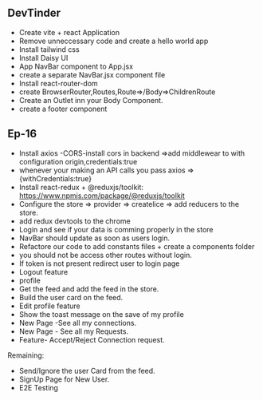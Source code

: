 ## DevTinder 
- Create vite + react Application
- Remove unneccessary code and create a hello world app
- Install tailwind css
- Install Daisy UI 
- App NavBar component to App.jsx
- create a separate NavBar.jsx component file
- Install react-router-dom
- create BrowserRouter,Routes,Route=>/Body=>ChildrenRoute
- Create an Outlet inn your Body Component.
- create a footer component
 ## Ep-16
 - Install axios
 -CORS-install cors in backend =>add middlewear to with configuration origin,credentials:true
 - whenever your making an API calls you pass axios =>{withCredentials:true}
 - Install react-redux + @reduxjs/toolkit: https://www.npmjs.com/package/@reduxjs/toolkit
 - Configure the store => provider => createlice => add reducers to the store.
 - add redux devtools to the chrome
 - Login and see if your data is comming  properly in the store
 - NavBar should update as soon as users login.
 - Refactore our code to add constants files + create a components folder 
 - you should not be access other routes without login.
 - If token is not present redirect user to login page
 - Logout feature
 - profile
 - Get the feed and add the feed in the store.
 - Build the user card on the feed.
 - Edit profile feature
 - Show the toast message on the save of my profile
 -  New Page -See all my connections.
 - New Page - See all my Requests.
- Feature- Accept/Reject Connection request.

Remaining:
- Send/Ignore the user Card from the feed.
- SignUp Page for New User.
- E2E Testing




